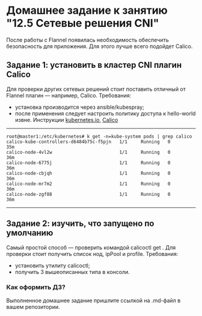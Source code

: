 # Домашнее задание к занятию "12.5 Сетевые решения CNI"
После работы с Flannel появилась необходимость обеспечить безопасность для приложения. Для этого лучше всего подойдет Calico.
## Задание 1: установить в кластер CNI плагин Calico
Для проверки других сетевых решений стоит поставить отличный от Flannel плагин — например, Calico. Требования: 
* установка производится через ansible/kubespray;
* после применения следует настроить политику доступа к hello-world извне. Инструкции [kubernetes.io](https://kubernetes.io/docs/concepts/services-networking/network-policies/), [Calico](https://docs.projectcalico.org/about/about-network-policy)

***
```
root@master1:/etc/kubernetes# k get -n=kube-system pods | grep calico
calico-kube-controllers-d6484b75c-f5pjn   1/1     Running   0          35m
calico-node-4vl2w                         1/1     Running   0          36m
calico-node-6775j                         1/1     Running   0          36m
calico-node-cbjqh                         1/1     Running   0          36m
calico-node-mr7m2                         1/1     Running   0          36m
calico-node-zgf88                         1/1     Running   0          36m
```
***

## Задание 2: изучить, что запущено по умолчанию
Самый простой способ — проверить командой calicoctl get <type>. Для проверки стоит получить список нод, ipPool и profile.
Требования: 
* установить утилиту calicoctl;
* получить 3 вышеописанных типа в консоли.

### Как оформить ДЗ?

Выполненное домашнее задание пришлите ссылкой на .md-файл в вашем репозитории.
